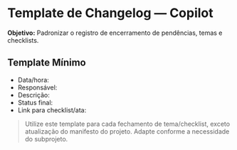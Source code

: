# Template de Changelog — Copilot

**Objetivo:** Padronizar o registro de encerramento de pendências, temas e checklists.

## Template Mínimo

- Data/hora:
- Responsável:
- Descrição:
- Status final:
- Link para checklist/ata:

> Utilize este template para cada fechamento de tema/checklist, exceto atualização do manifesto do projeto. Adapte conforme a necessidade do subprojeto.
